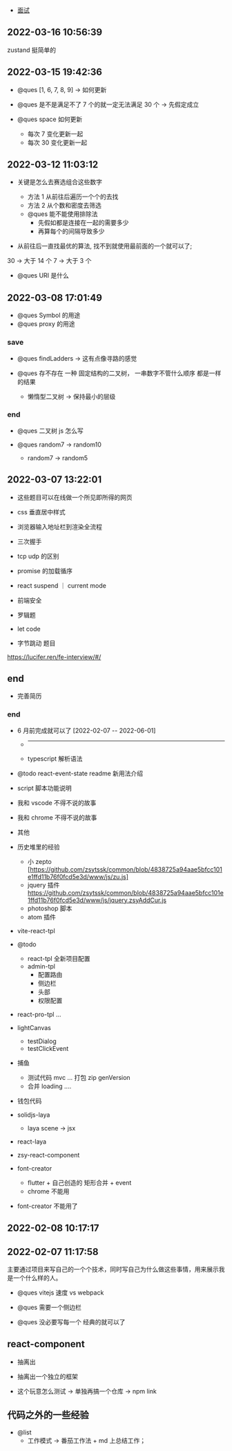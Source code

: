 - [面试](./reviewNote.md)

## 2022-03-16 10:56:39

zustand 挺简单的

## 2022-03-15 19:42:36

- @ques [1, 6, 7, 8, 9] -> 如何更新

- @ques 是不是满足不了 7 个的就一定无法满足 30 个 -> 先假定成立

- @ques space 如何更新
  - 每次 7 变化更新一起
  - 每次 30 变化更新一起

## 2022-03-12 11:03:12

- 关键是怎么去赛选组合这些数字

  - 方法 1 从前往后遍历一个个的去找
  - 方法 2 从个数和密度去筛选
  - @ques 能不能使用排除法
    - 先假如都是连接在一起的需要多少
    - 再算每个的间隔导致多少

- 从前往后一直找最优的算法, 找不到就使用最前面的一个就可以了;

30 -> 大于 14 个
7 -> 大于 3 个

- @ques URI 是什么

## 2022-03-08 17:01:49

- @ques Symbol 的用途
- @ques proxy 的用途

### save

- @ques findLadders -> 这有点像寻路的感觉

- @ques 存不存在 一种 固定结构的二叉树， 一串数字不管什么顺序 都是一样的结果
  - 懒惰型二叉树 -> 保持最小的层级

### end

- @ques 二叉树 js 怎么写

- @ques random7 -> random10

  - random7 -> random5

## 2022-03-07 13:22:01

- 这些题目可以在线做一个所见即所得的网页

- css 垂直居中样式

- 浏览器输入地址栏到渲染全流程

- 三次握手

- tcp udp 的区别

- promise 的加载循序

- react suspend ｜ current mode

- 前端安全

- 罗辑题

- let code

- 字节跳动 题目

https://lucifer.ren/fe-interview/#/

## end

- 完善简历

### end

- 6 月前完成就可以了 [2022-02-07 -- 2022-06-01]

  - ***
  - typescript 解析语法

- @todo react-event-state readme 新用法介绍

- script 脚本功能说明
- 我和 vscode 不得不说的故事
- 我和 chrome 不得不说的故事
- 其他

- 历史堆里的经验
  - 小 zepto [https://github.com/zsytssk/common/blob/4838725a94aae5bfcc101e1ffd11b76f0fcd5e3d/www/js/zu.js]
  - jquery 插件 https://github.com/zsytssk/common/blob/4838725a94aae5bfcc101e1ffd11b76f0fcd5e3d/www/js/jquery.zsyAddCur.js
  - photoshop 脚本
  - atom 插件
- vite-react-tpl
- @todo

  - react-tpl 全新项目配置
  - admin-tpl
    - 配置路由
    - 侧边栏
    - 头部
    - 权限配置

- react-pro-tpl ...

- lightCanvas

  - testDialog
  - testClickEvent

- 捕鱼

  - 测试代码 mvc ... 打包 zip genVersion
  - 合并 loading ....

- 钱包代码

- solidjs-laya

  - laya scene -> jsx

- react-laya

- zsy-react-component

- font-creator
  - flutter + 自己创造的 矩形合并 + event
  - chrome 不能用
- font-creator 不能用了

## 2022-02-08 10:17:17

## 2022-02-07 11:17:58

主要通过项目来写自己的一个个技术，同时写自己为什么做这些事情，用来展示我是一个什么样的人。

- @ques vitejs 速度 vs webpack

- @ques 需要一个侧边栏

- @ques 没必要写每一个 经典的就可以了

## react-component

- 抽离出

- 抽离出一个独立的框架

- 这个玩意怎么测试 -> 单独再搞一个仓库 -> npm link

## 代码之外的一些经验

- @list
  - 工作模式 -> 番茄工作法 + md 上总结工作；
